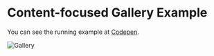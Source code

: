 # Content-focused Gallery Example

You can see the running example at [Codepen](https://codepen.io/lucasalveslm/pen/zYObqQR).

![Gallery](https://user-images.githubusercontent.com/1441544/65567210-bd0f6000-df2b-11e9-9f7c-daa2b5240685.png)